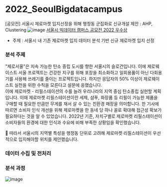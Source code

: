 # 2022_SeoulBigdatacampus
[공모전] 서울시 제로마켓 입지선정을 위해 행정동 군집화로 신규개설 제안 : AHP, Clustering
![image](https://github.com/jeongmin1016/2022_SeoulBigdatacampus/assets/109460178/d320ac40-1901-400e-b681-2470d053faf0)
[서울시 빅데이터 캠퍼스 공모전 2022 우수상](https://bigdata.seoul.go.kr/noti/selectNoti.do?r_id=P260&bbs_seq=610&ac_type=A1&sch_type=&sch_text=&currentPage=1)
- 주제 : 서울시 내 기존 제로마켓 입지 데이터 분석 기반 신규 제로마켓 입지 선정

### 분석 주제
"제로서울"은 지속 가능한 탄소 중립 도시를 향한 서울시의 슬로건입니다. 이에 제로웨이스트 서울 프로젝트는 건강한 지구를 위해 포장을 최소화하고 일회용품이 아닌 다회용기를 사용해 쓰레기를 줄이는 프로젝트입니다. 하지만 응답자의 50% 이상이 제로웨이스트 실천을 위한 수칙을 모른다고 설문에 응했습니다.   
이에 제로마켓 - 리필스테이션의 수를 늘려 우리나라의 지역 중심 탄소중립 실현할 계획입니다. 이때 제로마켓 리필스테이션이란 세제, 샴푸, 화장품 등 리필이 가능한 제품을 구매할 때 필요한 만큼만 무게를 재서 살 수 있는 친환경 매장을 의미합니다. 한 기사에 따르면 소비자 인식 개선을 위해 제로마켓을 한 동네 당 하나 꼴로 확대해 접근성 확보가 필요하다는 것을 알 수 있었습니다. 2022년 기준, 자치구별로 제로마켓 리필스테이션이 소비자들의 환경에 대한 인식과 수요에 비해 부족한 상황임을 확인했습니다.

🌿 따라서 서울시의 지역별 특성을 행정동 단위로 고려해 제로마켓 리필스테이션이 우선적으로 입지해야할 위치를 제안했습니다.

### 데이터 수집 및 전처리

### 분석 과정
![image](https://user-images.githubusercontent.com/109460178/222675194-53206355-4b61-46b9-9bb8-e72e531bb803.png)



